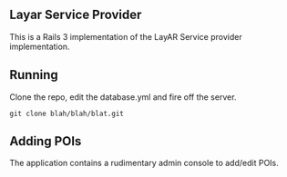Layar Service Provider
----------------------

This is a Rails 3 implementation of the LayAR Service provider
implementation.

## Running

Clone the repo, edit the database.yml and fire off the server.

    git clone blah/blah/blat.git

## Adding POIs
The application contains a rudimentary admin console to add/edit POIs. 
